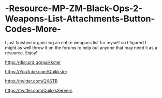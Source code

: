 # -Resource-MP-ZM-Black-Ops-2-Weapons-List-Attachments-Button-Codes-More-
I just finished organizing an entire weapons list for myself so I figured I might as well throw it on the forums to help out anyone that may need it as a resource. Enjoy!

https://discord.gg/quikkster

https://YouTube.com/Quikkster

https://twitter.com/QKSTR

https://twitter.com/QuikksServers
